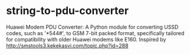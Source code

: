 # string-to-pdu-converter
Huawei Modem PDU Converter: A Python module for converting USSD codes, such as '*544#', to GSM 7-bit packed format, specifically tailored for compatibility with older Huawei modems like E160. Inspired by http://smstools3.kekekasvi.com/topic.php?id=288
